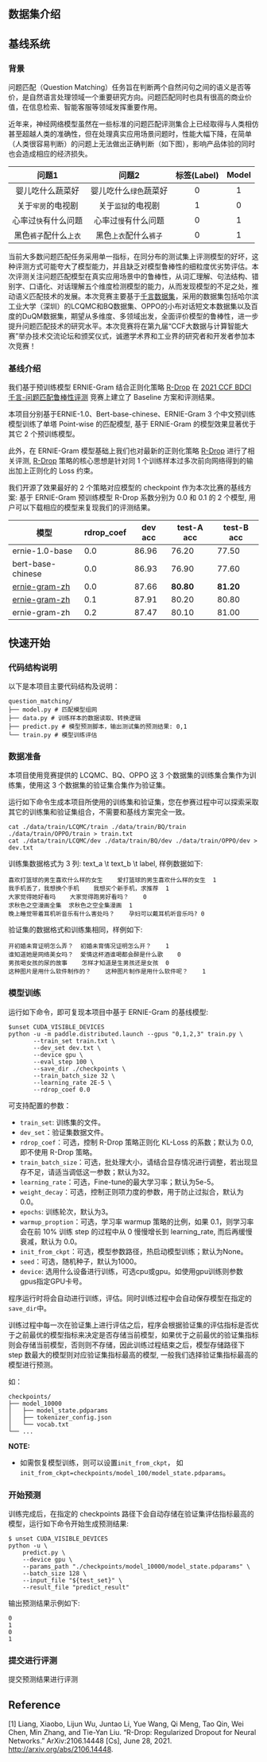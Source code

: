 ## 数据集介绍



## 基线系统
### 背景

问题匹配（Question Matching）任务旨在判断两个自然问句之间的语义是否等价，是自然语言处理领域一个重要研究方向。问题匹配同时也具有很高的商业价值，在信息检索、智能客服等领域发挥重要作用。

近年来，神经网络模型虽然在一些标准的问题匹配评测集合上已经取得与人类相仿甚至超越人类的准确性，但在处理真实应用场景问题时，性能大幅下降，在简单（人类很容易判断）的问题上无法做出正确判断（如下图），影响产品体验的同时也会造成相应的经济损失。

|       问题1        |        问题2         | 标签(Label) | Model |
| :----------------: | :------------------: | :---------: | :-----: |
|  婴儿吃什么蔬菜好  | 婴儿吃什么`绿色`蔬菜好 |      0      |    1    |
|  关于`牢房`的电视剧  |   关于`监狱`的电视剧   |      1      |    0    |
| 心率过`快`有什么问题 |  心率过`慢`有什么问题  |      0      |    1    |
| 黑色`裤子`配什么`上衣` |  黑色`上衣`配什么`裤子` |      0      |    1    |

当前大多数问题匹配任务采用单一指标，在同分布的测试集上评测模型的好坏，这种评测方式可能夸大了模型能力，并且缺乏对模型鲁棒性的细粒度优劣势评估。本次评测关注问题匹配模型在真实应用场景中的鲁棒性，从词汇理解、句法结构、错别字、口语化、对话理解五个维度检测模型的能力，从而发现模型的不足之处，推动语义匹配技术的发展。本次竞赛主要基于[千言数据集](https://luge.ai)，采用的数据集包括哈尔滨工业大学（深圳）的LCQMC和BQ数据集、OPPO的小布对话短文本数据集以及百度的DuQM数据集，期望从多维度、多领域出发，全面评价模型的鲁棒性，进一步提升问题匹配技术的研究水平。本次竞赛将在第九届“CCF大数据与计算智能大赛”举办技术交流论坛和颁奖仪式，诚邀学术界和工业界的研究者和开发者参加本次竞赛！


### 基线介绍
我们基于预训练模型 ERNIE-Gram 结合正则化策略 [R-Drop](https://arxiv.org/abs/2106.14448) 在 [2021 CCF BDCI 千言-问题匹配鲁棒性评测](https://github.com/PaddlePaddle/PaddleNLP/tree/develop/examples/text_matching/question_matching) 竞赛上建立了 Baseline 方案和评测结果。

本项目分别基于ERNIE-1.0、Bert-base-chinese、ERNIE-Gram 3 个中文预训练模型训练了单塔 Point-wise 的匹配模型, 基于 ERNIE-Gram 的模型效果显著优于其它 2 个预训练模型。  

此外，在 ERNIE-Gram 模型基础上我们也对最新的正则化策略 [R-Drop](https://arxiv.org/abs/2106.14448) 进行了相关评测, [R-Drop](https://arxiv.org/abs/2106.14448) 策略的核心思想是针对同 1 个训练样本过多次前向网络得到的输出加上正则化的 Loss 约束。  

我们开源了效果最好的 2 个策略对应模型的 checkpoint 作为本次比赛的基线方案: 基于 ERNIE-Gram 预训练模型 R-Drop 系数分别为 0.0 和 0.1 的 2 个模型, 用户可以下载相应的模型来复现我们的评测结果。  

| 模型  | rdrop_coef | dev acc | test-A acc | test-B acc|
| ---- | ---- |-----|--------|------- |
| ernie-1.0-base |0.0| 86.96 |76.20 | 77.50|
| bert-base-chinese |0.0| 86.93| 76.90 |77.60 |
| [ernie-gram-zh](https://paddlenlp.bj.bcebos.com/models/text_matching/question_matching_rdrop0p0_baseline_model.tar) | 0.0 |87.66 | **80.80** | **81.20** |
| [ernie-gram-zh](https://paddlenlp.bj.bcebos.com/models/text_matching/question_matching_rdrop0p1_baseline_model.tar) | 0.1 |87.91 | 80.20 | 80.80 |
| ernie-gram-zh | 0.2 |87.47 | 80.10 | 81.00 |


## 快速开始

### 代码结构说明

以下是本项目主要代码结构及说明：
```
question_matching/
├── model.py # 匹配模型组网
├── data.py # 训练样本的数据读取、转换逻辑
├── predict.py # 模型预测脚本，输出测试集的预测结果: 0,1
└── train.py # 模型训练评估
```

### 数据准备
本项目使用竞赛提供的 LCQMC、BQ、OPPO 这 3 个数据集的训练集合集作为训练集，使用这 3 个数据集的验证集合集作为验证集。  

运行如下命令生成本项目所使用的训练集和验证集，您在参赛过程中可以探索采取其它的训练集和验证集组合，不需要和基线方案完全一致。
```shell
cat ./data/train/LCQMC/train ./data/train/BQ/train ./data/train/OPPO/train > train.txt
cat ./data/train/LCQMC/dev ./data/train/BQ/dev ./data/train/OPPO/dev > dev.txt
```
训练集数据格式为 3 列: text_a \t text_b \t label, 样例数据如下:
```text
喜欢打篮球的男生喜欢什么样的女生    爱打篮球的男生喜欢什么样的女生  1
我手机丢了，我想换个手机    我想买个新手机，求推荐  1
大家觉得她好看吗    大家觉得跑男好看吗？    0
求秋色之空漫画全集  求秋色之空全集漫画  1
晚上睡觉带着耳机听音乐有什么害处吗？    孕妇可以戴耳机听音乐吗? 0
```
验证集的数据格式和训练集相同，样例如下:
```
开初婚未育证明怎么弄？  初婚未育情况证明怎么开？    1
谁知道她是网络美女吗？  爱情这杯酒谁喝都会醉是什么歌    0
男孩喝女孩的尿的故事    怎样才知道是生男孩还是女孩  0
这种图片是用什么软件制作的？    这种图片制作是用什么软件呢？    1
```

### 模型训练
运行如下命令，即可复现本项目中基于 ERNIE-Gram 的基线模型:

```shell
$unset CUDA_VISIBLE_DEVICES
python -u -m paddle.distributed.launch --gpus "0,1,2,3" train.py \
       --train_set train.txt \
       --dev_set dev.txt \
       --device gpu \
       --eval_step 100 \
       --save_dir ./checkpoints \
       --train_batch_size 32 \
       --learning_rate 2E-5 \
       --rdrop_coef 0.0
```

可支持配置的参数：
* `train_set`: 训练集的文件。
* `dev_set`：验证集数据文件。
* `rdrop_coef`：可选，控制 R-Drop 策略正则化 KL-Loss 的系数；默认为 0.0, 即不使用 R-Drop 策略。
* `train_batch_size`：可选，批处理大小，请结合显存情况进行调整，若出现显存不足，请适当调低这一参数；默认为32。
* `learning_rate`：可选，Fine-tune的最大学习率；默认为5e-5。
* `weight_decay`：可选，控制正则项力度的参数，用于防止过拟合，默认为0.0。
* `epochs`: 训练轮次，默认为3。
* `warmup_proption`：可选，学习率 warmup 策略的比例，如果 0.1，则学习率会在前 10% 训练 step 的过程中从 0 慢慢增长到 learning_rate, 而后再缓慢衰减，默认为 0.0。
* `init_from_ckpt`：可选，模型参数路径，热启动模型训练；默认为None。
* `seed`：可选，随机种子，默认为1000。
* `device`: 选用什么设备进行训练，可选cpu或gpu。如使用gpu训练则参数gpus指定GPU卡号。

程序运行时将会自动进行训练，评估。同时训练过程中会自动保存模型在指定的`save_dir`中。  

训练过程中每一次在验证集上进行评估之后，程序会根据验证集的评估指标是否优于之前最优的模型指标来决定是否存储当前模型，如果优于之前最优的验证集指标则会存储当前模型，否则则不存储，因此训练过程结束之后，模型存储路径下 step 数最大的模型则对应验证集指标最高的模型, 一般我们选择验证集指标最高的模型进行预测。

如：
```text
checkpoints/
├── model_10000
│   ├── model_state.pdparams
│   ├── tokenizer_config.json
│   └── vocab.txt
└── ...
```

**NOTE:**
* 如需恢复模型训练，则可以设置`init_from_ckpt`， 如`init_from_ckpt=checkpoints/model_100/model_state.pdparams`。


### 开始预测
训练完成后，在指定的 checkpoints 路径下会自动存储在验证集评估指标最高的模型，运行如下命令开始生成预测结果:
```shell
$ unset CUDA_VISIBLE_DEVICES
python -u \
    predict.py \
    --device gpu \
    --params_path "./checkpoints/model_10000/model_state.pdparams" \
    --batch_size 128 \
    --input_file "${test_set}" \
    --result_file "predict_result"
```

输出预测结果示例如下:
```text
0
1
0
1
```
### 提交进行评测
提交预测结果进行评测

## Reference
[1] Liang, Xiaobo, Lijun Wu, Juntao Li, Yue Wang, Qi Meng, Tao Qin, Wei Chen, Min Zhang, and Tie-Yan Liu. “R-Drop: Regularized Dropout for Neural Networks.” ArXiv:2106.14448 [Cs], June 28, 2021. http://arxiv.org/abs/2106.14448.  
